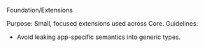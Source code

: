 Foundation/Extensions

Purpose: Small, focused extensions used across Core.
Guidelines:
- Avoid leaking app-specific semantics into generic types.


